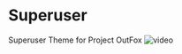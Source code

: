 # Superuser
Superuser Theme for Project OutFox
![video](https://www.youtube.com/watch?v=YH9z5eD6wE0)
